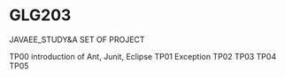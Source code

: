 # GLG203
JAVAEE_STUDY&amp;A SET OF PROJECT

TP00 introduction of Ant, Junit, Eclipse </n>
TP01 Exception </n>
TP02 </n>
TP03 </n>
TP04 </n>
TP05 </n>

